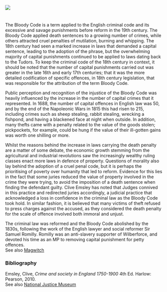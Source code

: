 <a href="https://dev.visual-essays.app"><img src="https://dev-visual-essays.netlify.app/images/ve-button.png"/></a> 
<param author="Martin Watts" banner="https://upload.wikimedia.org/wikipedia/commons/f/fc/Westgate_055.jpg" layout="vtl" title="The Bloody Code" ve-config/>

#

The Bloody Code is a term applied to the English criminal code and its excessive and savage punishments before reform in the 19th century.  The Bloody Code applied death sentences to a growing number of crimes, while others attracted cruel penalties of mutilation, burning and whipping. The 18th century had seen a marked increase in laws that demanded a capital sentence, leading to the adoption of the phrase, but the overwhelming majority of capital punishments continued to be applied to laws dating back to the Tudors. To keep the criminal code of the 18th century in context, it should be noted that the number of capital punishments carried out was greater in the late 16th and early 17th centuries; that it was the more detailed codification of specific offences, in 18th century legislation, that was responsible for the attribution of the term Bloody Code.  
<param ve-image-v2 manifest="https://iiif.juncture-digital.org/gh:kent-map/images/18c/Death warrant.jpeg/manifest.json">

Public perception and recognition of the injustice of the Bloody Code was heavily influenced by the increase in the number of capital crimes that it represented.  In 1688, the number of capital offences in English law was 50, and by the end of the Napoleonic Wars in 1815 this had risen to 215, including crimes such as sheep stealing, rabbit stealing, wrecking a fishpond, and having a blackened face at night when outside. In addition, many thefts came with a penalty related to the value of the goods stolen; pickpockets, for example, could be hung if the value of their ill-gotten gains was worth one shilling or more. 
<param ve-image-v2 manifest="https://iiif.juncture-digital.org/wc:Examining_a_Sheep_Stealer_%28BM_1948%2C0214.406%29.jpg/manifest.json">

Whilst the reasons behind the increase in laws carrying the death penalty are a matter of some debate, the economic growth stemming from the agricultural and industrial revolutions saw the increasingly wealthy ruling classes enact more laws in defence of property. Questions of morality also lay behind the adoption of a cruel penal code, but it is perhaps the prioritising of poverty over humanity that led to reform. Evidence for this lies in the fact that some juries reduced the value of property involved in the crime they were trying, to avoid the imposition of a death sentence when finding the defendant guilty. Clive Emsley has noted that Judges connived in this practice and redirected juries accordingly, a judicial practice that acknowledged a loss in confidence in the criminal law as the Bloody Code took hold.  In similar fashion, it is believed that many victims of theft refused to press charges against the accused, as they considered the death penalty for the scale of offence involved both immoral and unjust.
<param ve-image-v2 manifest="https://iiif.juncture-digital.org/wc:An_original_portrait_of_Captain_Swing_%28BM_1948%2C0214.941_1%29.jpg/manifest.json">

The criminal law was reformed and the Bloody Code abolished by the 1830s, following the work of the English lawyer and social reformer Sir Samuel Romilly. Romilly was an anti-slavery supporter of Wilberforce, and devoted his time as an MP to removing capital punishment for petty offences.   
See also [Magwitch](/dickens/great-expectations-curated-walk)   
<param ve-image-v2 manifest="https://iiif.juncture-digital.org/wc:Sir_Samuel_Romilly.jpg/manifest.json">

### Bibliography

Emsley, Clive, _Crime and society in England 1750-1900_  4th Ed. Harlow: Pearson, 2010.   
See also [National Justice Museum](nationaljusticemuseum.org.uk)
<param ve-image-v2 manifest="https://iiif.juncture-digital.org/gh:kent-map/images/18c/1U8A1283-01.jpeg/manifest.json">
